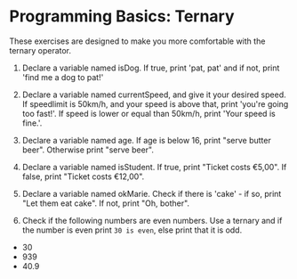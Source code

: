 # Programming Basics: Ternary

These exercises are designed to make you more comfortable with the ternary operator. 

1. Declare a variable named isDog. If true, print 'pat, pat' and if not, print 'find me a dog to pat!'

2. Declare a variable named currentSpeed, and give it your desired speed. If speedlimit is 50km/h, and your speed is above that, print 'you're going too fast!'. If speed is lower or equal than 50km/h, print 'Your speed is fine.'.

3. Declare a variable named age. If age is below 16, print "serve butter beer". Otherwise print "serve beer".

4. Declare a variable named isStudent. If true, print "Ticket costs €5,00". If false, print "Ticket costs €12,00".

5. Declare a variable named okMarie. Check if there is 'cake' - if so, print "Let them eat cake". If not, print "Oh, bother". 

6. Check if the following numbers are even numbers. Use a ternary and if the number is even print `30 is even`, else print that it is odd.
* 30
* 939
* 40.9
